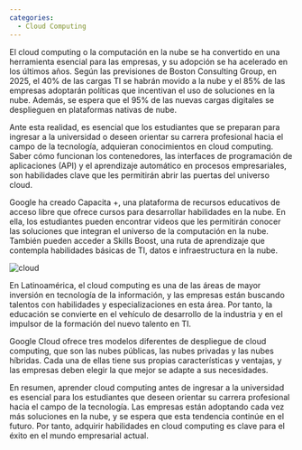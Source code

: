 ```yaml
---
categories: 
  - Cloud Computing
---
```


El cloud computing o la computación en la nube se ha convertido en una herramienta esencial para las empresas, y su adopción se ha acelerado en los últimos años. Según las previsiones de Boston Consulting Group, en 2025, el 40% de las cargas TI se habrán movido a la nube y el 85% de las empresas adoptarán políticas que incentivan el uso de soluciones en la nube. Además, se espera que el 95% de las nuevas cargas digitales se desplieguen en plataformas nativas de nube.

Ante esta realidad, es esencial que los estudiantes que se preparan para ingresar a la universidad o deseen orientar su carrera profesional hacia el campo de la tecnología, adquieran conocimientos en cloud computing. Saber cómo funcionan los contenedores, las interfaces de programación de aplicaciones (API) y el aprendizaje automático en procesos empresariales, son habilidades clave que les permitirán abrir las puertas del universo cloud.

Google ha creado Capacita +, una plataforma de recursos educativos de acceso libre que ofrece cursos para desarrollar habilidades en la nube. En ella, los estudiantes pueden encontrar videos que les permitirán conocer las soluciones que integran el universo de la computación en la nube. También pueden acceder a Skills Boost, una ruta de aprendizaje que contempla habilidades básicas de TI, datos e infraestructura en la nube.

![cloud](https://upload.wikimedia.org/wikipedia/commons/thumb/f/ff/Cloud_computing-es.svg/800px-Cloud_computing-es.svg.png)

En Latinoamérica, el cloud computing es una de las áreas de mayor inversión en tecnología de la información, y las empresas están buscando talentos con habilidades y especializaciones en esta área. Por tanto, la educación se convierte en el vehículo de desarrollo de la industria y en el impulsor de la formación del nuevo talento en TI.

Google Cloud ofrece tres modelos diferentes de despliegue de cloud computing, que son las nubes públicas, las nubes privadas y las nubes híbridas. Cada una de ellas tiene sus propias características y ventajas, y las empresas deben elegir la que mejor se adapte a sus necesidades.

En resumen, aprender cloud computing antes de ingresar a la universidad es esencial para los estudiantes que deseen orientar su carrera profesional hacia el campo de la tecnología. Las empresas están adoptando cada vez más soluciones en la nube, y se espera que esta tendencia continúe en el futuro. Por tanto, adquirir habilidades en cloud computing es clave para el éxito en el mundo empresarial actual.
